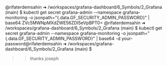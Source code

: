 @rifaterdemsahin ➜ /workspaces/grafana-dashboard/6_Symbols/2_Grafana (main) $ kubectl get secret grafana-admin --namespace grafana-monitoring -o jsonpath="{.data.GF_SECURITY_ADMIN_PASSWORD}" | base64
ZVc5MWNpMXdZWE56ZDI5eVpBPT0=
@rifaterdemsahin ➜ /workspaces/grafana-dashboard/6_Symbols/2_Grafana (main) $ kubectl get secret grafana-admin --namespace grafana-monitoring -o jsonpath="{.data.GF_SECURITY_ADMIN_PASSWORD}" | base64 -d
your-password@rifaterdemsahin ➜ /workspaces/grafana-dashboard/6_Symbols/2_Grafana (main) $ 


>> thanks joseph